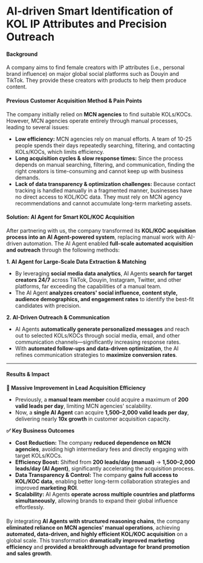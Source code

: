 # AI-driven Smart Identification of KOL IP Attributes and Precision Outreach

#### **Background**

A company aims to find female creators with IP attributes (i.e., personal brand influence) on major global social platforms such as Douyin and TikTok. They provide these creators with products to help them produce content.

#### **Previous Customer Acquisition Method & Pain Points**

The company initially relied on **MCN agencies** to find suitable KOLs/KOCs. However, MCN agencies operate entirely through manual processes, leading to several issues:

* **Low efficiency:** MCN agencies rely on manual efforts. A team of 10-25 people spends their days repeatedly searching, filtering, and contacting KOLs/KOCs, which limits efficiency.
* **Long acquisition cycles & slow response times:** Since the process depends on manual searching, filtering, and communication, finding the right creators is time-consuming and cannot keep up with business demands.
* **Lack of data transparency & optimization challenges:** Because contact tracking is handled manually in a fragmented manner, businesses have no direct access to KOL/KOC data. They must rely on MCN agency recommendations and cannot accumulate long-term marketing assets.

#### **Solution: AI Agent for Smart KOL/KOC Acquisition**

After partnering with us, the company transformed its **KOL/KOC acquisition process into an AI Agent-powered system**, replacing manual work with AI-driven automation. The AI Agent enabled **full-scale automated acquisition and outreach** through the following methods:

**1. AI Agent for Large-Scale Data Extraction & Matching**

* By leveraging **social media data analytics**, AI Agents **search for target creators 24/7** across TikTok, Douyin, Instagram, Twitter, and other platforms, far exceeding the capabilities of a manual team.
* The AI Agent **analyzes creators' social influence, content style, audience demographics, and engagement rates** to identify the best-fit candidates with precision.

**2. AI-Driven Outreach & Communication**

* AI Agents **automatically generate personalized messages** and reach out to selected KOLs/KOCs through social media, email, and other communication channels—significantly increasing response rates.
* With **automated follow-ups and data-driven optimization**, the AI refines communication strategies to **maximize conversion rates**.

***

#### **Results & Impact**

**🚀 Massive Improvement in Lead Acquisition Efficiency**

* Previously, a **manual team member** could acquire a maximum of **200 valid leads per day**, limiting MCN agencies' scalability.
* Now, a **single AI Agent** can acquire **1,500–2,000 valid leads per day**, delivering nearly **10x growth** in customer acquisition capacity.

**✅ Key Business Outcomes**

* **Cost Reduction:** The company **reduced dependence on MCN agencies**, avoiding high intermediary fees and directly engaging with target KOLs/KOCs.
* **Efficiency Boost:** Shifted from **200 leads/day (manual)** → **1,500–2,000 leads/day (AI Agent)**, significantly accelerating the acquisition process.
* **Data Transparency & Control:** The company **gains full access to KOL/KOC data**, enabling better long-term collaboration strategies and improved **marketing ROI**.
* **Scalability:** AI Agents **operate across multiple countries and platforms simultaneously**, allowing brands to expand their global influence effortlessly.

####

By integrating **AI Agents with structured reasoning chains**, the company **eliminated reliance on MCN agencies' manual operations**, achieving **automated, data-driven, and highly efficient KOL/KOC acquisition** on a global scale. This transformation **dramatically improved marketing efficiency** and **provided a breakthrough advantage for brand promotion and sales growth**.
